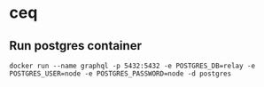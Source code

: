 # ceq


## Run postgres container
```
docker run --name graphql -p 5432:5432 -e POSTGRES_DB=relay -e POSTGRES_USER=node -e POSTGRES_PASSWORD=node -d postgres
```
